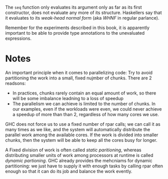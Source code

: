 
The `seq` function only evaluates its argument only as far as its first
constructor, does not evaluate any more of its structure. Haskellers say that
it evaluates to its _weak-head normal form_ (aka _WHNF_ in regular parlance).

Remember for the experiments described in this book, it is apparently important
to be able to provide type annotations to the unevaluated expressions.

# Notes

An important principle when it comes to parallelizing code: Try to avoid
partitioning the work into a small, fixed nujmber of chunks. There are 2
readsons:
- In practices, chunks rarely contain an equal amount of work, so there will be
  some imbalance leadning to a loss of speedup
- The parallelism we can achieve is limited to the number of chunks. In our
  examples, even if the workloads were even, we could never achieve a speedup
  of more than than 2, regardless of how many cores we use.


GHC does not force us to use a fixed number of rpar calls; we can call it as
many times as we like, and the system will automatically distribute the
parallel work among the available cores. If the work is divided into smaller
chunks, then the system will be able to keep all the cores busy for longer. 

A Fixed division of work is often called _static paritioning_, whereas
distributing smaller units of work among processors at runtime is called
_dynamic partioning_. GHC already provides the mehcniams for dynamic
partitioning: we just have to supply it with enough tasks by calling rpar often
enough so that it can do its job and balance the work evently.

